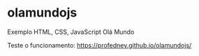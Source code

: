 # olamundojs
Exemplo HTML, CSS, JavaScript Olá Mundo

Teste o funcionamento:
https://profedney.github.io/olamundojs/
